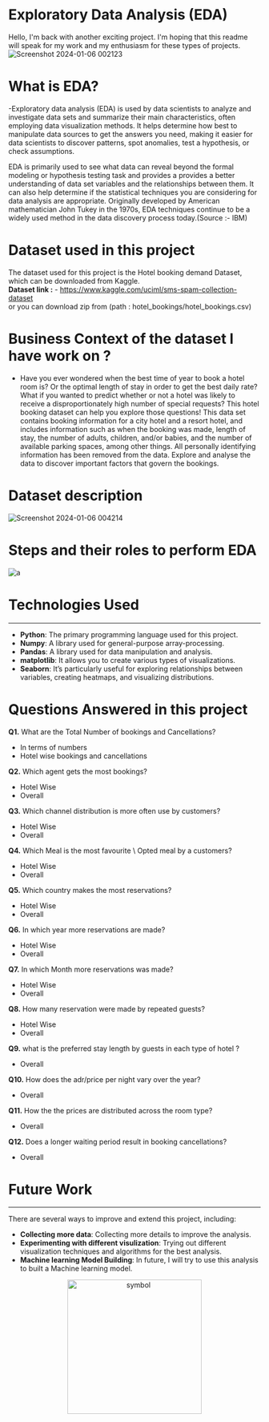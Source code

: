 # Exploratory Data Analysis (EDA) 
Hello, I'm back with another exciting project. I'm hoping that this readme will speak for my work and my enthusiasm for these types of projects.
![Screenshot 2024-01-06 002123](https://github.com/HarshitLaloriya/EDA-on-Hotel-Booking-Dataset/assets/153602422/d9a39353-df09-4da4-8cc9-6b4c93cf3753)

# What is EDA?
-Exploratory data analysis (EDA) is used by data scientists to analyze and investigate data sets and summarize their main characteristics, often employing data visualization methods. It helps determine how best to manipulate data sources to get the answers you need, making it easier for data scientists to discover patterns, spot anomalies, test a hypothesis, or check assumptions.

EDA is primarily used to see what data can reveal beyond the formal modeling or hypothesis testing task and provides a provides a better understanding of data set variables and the relationships between them. It can also help determine if the statistical techniques you are considering for data analysis are appropriate. Originally developed by American mathematician John Tukey in the 1970s, EDA techniques continue to be a widely used method in the data discovery process today.(Source :- IBM)

# Dataset used in this project
The dataset used for this project is the Hotel booking demand Dataset, which can be downloaded from Kaggle.<br>
**Dataset link :** - https://www.kaggle.com/uciml/sms-spam-collection-dataset <br>
or you can download zip from  (path : hotel_bookings/hotel_bookings.csv) 

# Business Context of the dataset I have work on ?
- Have you ever wondered when the best time of year to book a hotel room is? Or the optimal length of stay in order to get the best daily rate? What if you wanted to predict whether or not a hotel was likely to receive a disproportionately high number of special requests? This hotel booking dataset can help you explore those questions! This data set contains booking information for a city hotel and a resort hotel, and includes information such as when the booking was made, length of stay, the number of adults, children, and/or babies, and the number of available parking spaces, among other things. All personally identifying information has been removed from the data. Explore and analyse the data to discover important factors that govern the bookings.

# Dataset description
![Screenshot 2024-01-06 004214](https://github.com/HarshitLaloriya/EDA-on-Hotel-Booking-Dataset/assets/153602422/5cf56fce-5f4e-4073-a481-5a88f2b5742a)

# Steps and their roles to perform EDA
![a](https://github.com/HarshitLaloriya/EDA-on-Hotel-Booking-Dataset/assets/153602422/9e770e3e-189b-403d-8316-00e364a1a876)


# Technologies Used
--------------------

* **Python**: The primary programming language used for this project.
* **Numpy**: A library used for general-purpose array-processing. 
* **Pandas**: A library used for data manipulation and analysis. 
* **matplotlib**: It allows you to create various types of  visualizations. 
* **Seaborn**: It’s particularly useful for exploring relationships between variables, creating heatmaps, and visualizing distributions. 


# Questions Answered in this project
<b> Q1.</b> What are the Total Number of bookings and Cancellations?
- In terms of numbers
- Hotel wise bookings and cancellations

<b> Q2.</b> Which agent gets the most bookings?
- Hotel Wise
- Overall

<b> Q3.</b> Which channel distribution is more often use by customers?
- Hotel Wise
- Overall

<b> Q4.</b> Which Meal is the most favourite \ Opted meal by a customers?
- Hotel Wise
- Overall

<b>Q5.</b> Which country makes the most reservations?
- Hotel Wise
- Overall

**Q6.** In which year more reservations are made?
- Hotel Wise
- Overall

**Q7.** In which Month more reservations was made?
- Hotel Wise
- Overall
  
**Q8.** How many reservation were made by repeated guests?
- Hotel Wise
- Overall
  
**Q9.** what is the preferred stay length by guests in each type of hotel ?
- Overall

**Q10.** How does the adr/price per night vary over the year?
- Overall

**Q11.** How the the prices are distributed across the room type?
- Overall

**Q12.** Does a longer waiting period result in booking cancellations?
- Overall

# Future Work
-------------

There are several ways to improve and extend this project, including:

* **Collecting more data**: Collecting more details to improve the analysis.
* **Experimenting with different visulization**: Trying out different visualization techniques and algorithms for the best analysis.
* **Machine learning Model Building**: In future, I will try to use this analysis to built a Machine learning model.



<p align="center">
  <img width="268" alt="symbol" src="https://github.com/HarshitLaloriya/SMS-Classification-Model/assets/153602422/aac7df32-7c7a-46ee-9fcf-84767bc0d029">
</p>
